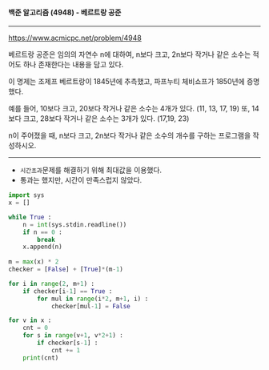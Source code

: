 #### 백준 알고리즘 (4948) - 베르트랑 공준

---

https://www.acmicpc.net/problem/4948

베르트랑 공준은 임의의 자연수 n에 대하여, n보다 크고, 2n보다 작거나 같은 소수는 적어도 하나 존재한다는 내용을 담고 있다.

이 명제는 조제프 베르트랑이 1845년에 추측했고, 파프누티 체비쇼프가 1850년에 증명했다.

예를 들어, 10보다 크고, 20보다 작거나 같은 소수는 4개가 있다. (11, 13, 17, 19) 또, 14보다 크고, 28보다 작거나 같은 소수는 3개가 있다. (17,19, 23)

n이 주어졌을 때, n보다 크고, 2n보다 작거나 같은 소수의 개수를 구하는 프로그램을 작성하시오. 

---

* `시간초과`문제를 해결하기 위해 최대값을 이용했다.
* 통과는 했지만, 시간이 만족스럽지 않았다.

```python
import sys
x = []

while True :
    n = int(sys.stdin.readline())
    if n == 0 :
        break
    x.append(n)
    
m = max(x) * 2
checker = [False] + [True]*(m-1)

for i in range(2, m+1) :
    if checker[i-1] == True :
        for mul in range(i*2, m+1, i) :
            checker[mul-1] = False

for v in x :
    cnt = 0
    for s in range(v+1, v*2+1) :
        if checker[s-1] :
            cnt += 1
    print(cnt)

```

